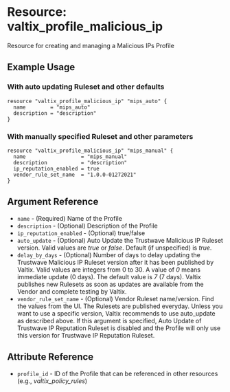 # Resource: valtix_profile_malicious_ip
Resource for creating and managing a Malicious IPs Profile

## Example Usage

### With auto updating Ruleset and other defaults
```hcl
resource "valtix_profile_malicious_ip" "mips_auto" {
  name        = "mips_auto"
  description = "description"
}
```

### With manually specified Ruleset and other parameters
```hcl
resource "valtix_profile_malicious_ip" "mips_manual" {
  name                  = "mips_manual"
  description           = "description"
  ip_reputation_enabled = true
  vendor_rule_set_name  = "1.0.0-01272021"
}
```

## Argument Reference
* `name` - (Required) Name of the Profile
* `description` - (Optional) Description of the  Profile
* `ip_reputation_enabled` - (Optional) true/false
* `auto_update` - (Optional) Auto Update the Trustwave Malicious IP Ruleset version. Valid values are *true* or *false*.  Default (if unspecified) is *true*.
* `delay_by_days` - (Optional) Number of days to delay updating the Trustwave Malicious IP Ruleset version after it has been published by Valtix. Valid values are integers from 0 to 30.  A value of *0* means immediate update (0 days).  The default value is *7* (7 days). Valtix publishes new Rulesets as soon as updates are available from the Vendor and complete testing by Valtix.
* `vendor_rule_set_name` - (Optional) Vendor Ruleset name/version. Find the values from the UI. The Rulesets are published everyday. Unless you want to use a specific version, Valtix recommends to use auto_update as described above.  If this argument is specified, Auto Update of Trustwave IP Reputation Ruleset is disabled and the Profile will only use this version for Trustwave IP Reputation Ruleset.

## Attribute Reference
* `profile_id` - ID of the Profile that can be referenced in other resources (e.g., *valtix_policy_rules*)